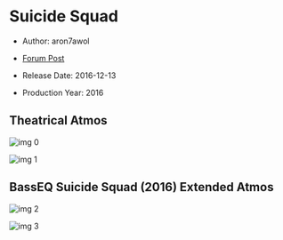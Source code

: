# Suicide Squad

* Author: aron7awol

* [Forum Post](https://www.avsforum.com/threads/bass-eq-for-filtered-movies.2995212/post-57342850)

* Release Date: 2016-12-13
* Production Year: 2016

## Theatrical Atmos

![img 0](https://i.imgur.com/4c8q86Z.jpg)

![img 1](https://i.imgur.com/yuRuNxX.jpg)

## BassEQ Suicide Squad (2016) Extended Atmos

![img 2](https://i.imgur.com/C1r3vKc.jpg)

![img 3](https://i.imgur.com/XEk1qfv.jpg)

